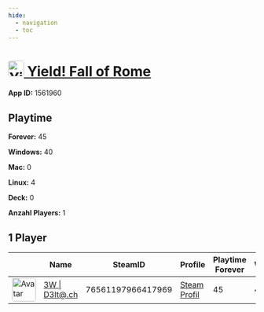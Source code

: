 ```yaml
---
hide:
  - navigation
  - toc
---
```

#  <a href="https://steamdb.info/app/1561960"><img src="https://media.steampowered.com/steamcommunity/public/images/apps/1561960/51e9e2af5b360dd9a56f58f76a6204d237a61f26.jpg" alt="Yield! Fall of Rome" style="width:32px;height:32px;border-radius:4px;" /> Yield! Fall of Rome</a>

**App ID:** 1561960

## Playtime

**Forever:** 45

**Windows:** 40

**Mac:** 0

**Linux:** 4

**Deck:** 0

**Anzahl Players:** 1
## 1 Player

<table id="charts-table" class="display" style="width:100%">
            <thead>
                <tr>
                    <th></th>
                    <th>Name</th>
                    <th>SteamID</th>
                    <th>Profile</th>
                    <th>Playtime Forever</th>
                    <th>Windows</th>
                    <th>Mac</th>
                    <th>Linux</th>
                    <th>Deck</th>
                    <th>Last Played</th>
                    <th>Playtime 2 Weeks</th>
                </tr>
            </thead>
            <tbody>
        <tr>
<td><a href="https://steamcommunity.com/id/3wd3lta/" target="_blank"><img src="https://avatars.steamstatic.com/363ea361fc7ff2a14a2a780a5e15e66cee03e434_full.jpg" alt="Avatar" style="width:48px;height:48px;border-radius:4px;"></a></td><td><a href="/player/76561197966417969">3W | D3lt@.ch</a></td><td>76561197966417969</td><td><a href="https://steamcommunity.com/id/3wd3lta/" target="_blank">Steam Profil</a></td><td>45</td><td>40</td><td>0</td><td>4</td><td>0</td><td>1738914561</td><td></td></tr>
</tbody>
</table>
